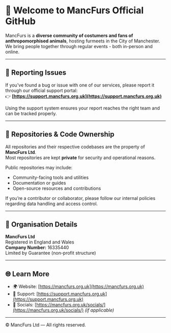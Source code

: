 # 🐾 Welcome to MancFurs Official GitHub

MancFurs is a **diverse community of costumers and fans of anthropomorphised animals**, hosting furmeets in the City of Manchester.
We bring people together through regular events - both in-person and online.

---

## 💬 Reporting Issues

If you've found a bug or issue with one of our services, please report it through our official support portal:  
👉 **[https://support.mancfurs.org.uk](https://support.mancfurs.org.uk)**

Using the support system ensures your report reaches the right team and can be tracked properly.

---

## 🧩 Repositories & Code Ownership

All repositories and their respective codebases are the property of **MancFurs Ltd**.  
Most repositories are kept **private** for security and operational reasons.  

Public repositories may include:
- Community-facing tools and utilities  
- Documentation or guides  
- Open-source resources and contributions  

If you’re a contributor or collaborator, please follow our internal policies regarding data handling and access control.

---

## 🏢 Organisation Details

**MancFurs Ltd**  
Registered in England and Wales  
**Company Number:** 16335440  
Limited by Guarantee (non-profit structure)

---

## 🌐 Learn More

- 🌍 Website: [https://mancfurs.org.uk](https://mancfurs.org.uk)  
- 🧭 Support: [https://support.mancfurs.org.uk](https://support.mancfurs.org.uk)  
- 💬 Socials: [https://mancfurs.org.uk/socials/](https://mancfurs.org.uk/socials/) *(if applicable)*  

---

© MancFurs Ltd — All rights reserved.
